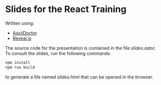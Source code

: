 # Slides for the React Training

Written using:
- [AsciiDoctor](https://asciidoctor.org/)
- [Reveal.js](https://revealjs.com)

The source code for the presentation is contained in the file _slides.adoc_.  
To consult the slides, run the following commands
``` Bash
npm install
npm run build
```
to generate a file named _slides.html_ that can be opened in the browser.
